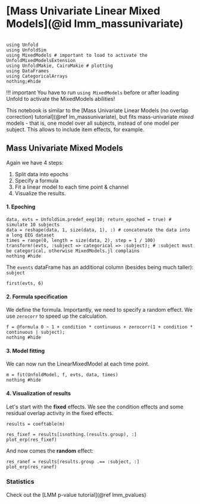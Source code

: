 # [Mass Univariate Linear Mixed Models](@id lmm_massunivariate)

```@example Main

using Unfold
using UnfoldSim
using MixedModels # important to load to activate the UnfoldMixedModelsExtension
using UnfoldMakie, CairoMakie # plotting
using DataFrames
using CategoricalArrays
nothing;#hide
```
!!! important
    You have to run `using MixedModels` before or after loading Unfold to activate the MixedModels abilities!

This notebook is similar to the [Mass Univariate Linear Models (no overlap correction) tutorial](@ref lm_massunivariate), but fits mass-univariate *mixed* models - that is, one model over all subjects, instead of one model per subject. This allows to include item effects, for example.

## Mass Univariate **Mixed** Models
Again we have 4 steps:
1. Split data into epochs 
2. Specify a formula 
3. Fit a linear model to each time point & channel
4. Visualize the results.

#### 1. Epoching

```@example Main
data, evts = UnfoldSim.predef_eeg(10; return_epoched = true) # simulate 10 subjects
data = reshape(data, 1, size(data, 1), :) # concatenate the data into a long EEG dataset
times = range(0, length = size(data, 2), step = 1 / 100)
transform!(evts, :subject => categorical => :subject); # :subject must be categorical, otherwise MixedModels.jl complains
nothing #hide
```

The `events` dataFrame has an additional column (besides being much taller): `subject`
```@example Main
first(evts, 6)
```

#### 2. Formula specification
We define the formula. Importantly, we need to specify a random effect. We use `zerocorr` to speed up the calculation.
```@example Main
f = @formula 0 ~ 1 + condition * continuous + zerocorr(1 + condition * continuous | subject);
nothing #hide
```

#### 3. Model fitting
We can now run the LinearMixedModel at each time point.
```@example Main
m = fit(UnfoldModel, f, evts, data, times)
nothing #hide
```

#### 4. Visualization of results

Let's start with the **fixed** effects. 
We see the condition effects and some residual overlap activity in the fixed effects.

```@example Main
results = coeftable(m)

res_fixef = results[isnothing.(results.group), :]
plot_erp(res_fixef)
```

And now comes the **random** effect:
```@example Main
res_ranef = results[results.group .== :subject, :]
plot_erp(res_ranef)
```

### Statistics
Check out the [LMM p-value tutorial](@ref lmm_pvalues)
